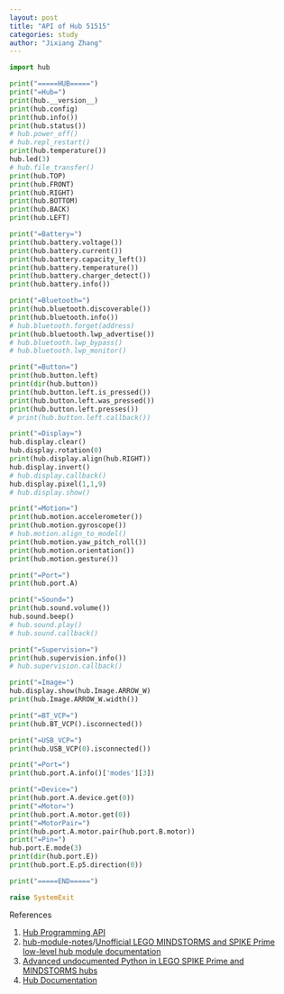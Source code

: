 ```yaml
---
layout: post
title: "API of Hub 51515"
categories: study
author: "Jixiang Zhang"
---
```


```python
import hub

print("=====HUB=====")
print("=Hub=")
print(hub.__version__)
print(hub.config)
print(hub.info())
print(hub.status())
# hub.power_off()
# hub.repl_restart()
print(hub.temperature())
hub.led(3)
# hub.file_transfer()
print(hub.TOP)
print(hub.FRONT)
print(hub.RIGHT)
print(hub.BOTTOM)
print(hub.BACK)
print(hub.LEFT)

print("=Battery=")
print(hub.battery.voltage())
print(hub.battery.current())
print(hub.battery.capacity_left())
print(hub.battery.temperature())
print(hub.battery.charger_detect())
print(hub.battery.info())

print("=Bluetooth=")
print(hub.bluetooth.discoverable())
print(hub.bluetooth.info())
# hub.bluetooth.forget(address)
print(hub.bluetooth.lwp_advertise())
# hub.bluetooth.lwp_bypass()
# hub.bluetooth.lwp_monitor()

print("=Button=")
print(hub.button.left)
print(dir(hub.button))
print(hub.button.left.is_pressed())
print(hub.button.left.was_pressed())
print(hub.button.left.presses())
# print(hub.button.left.callback())

print("=Display=")
hub.display.clear()
hub.display.rotation(0)
print(hub.display.align(hub.RIGHT))
hub.display.invert()
# hub.display.callback()
hub.display.pixel(1,1,9)
# hub.display.show()

print("=Motion=")
print(hub.motion.accelerometer())
print(hub.motion.gyroscope())
# hub.motion.align_to_model()
print(hub.motion.yaw_pitch_roll())
print(hub.motion.orientation())
print(hub.motion.gesture())

print("=Port=")
print(hub.port.A)

print("=Sound=")
print(hub.sound.volume())
hub.sound.beep()
# hub.sound.play()
# hub.sound.callback()

print("=Supervision=")
print(hub.supervision.info())
# hub.supervision.callback()

print("=Image=")
hub.display.show(hub.Image.ARROW_W)
print(hub.Image.ARROW_W.width())

print("=BT_VCP=")
print(hub.BT_VCP().isconnected())

print("=USB_VCP=")
print(hub.USB_VCP(0).isconnected())

print("=Port=")
print(hub.port.A.info()['modes'][3])

print("=Device=")
print(hub.port.A.device.get(0))
print("=Motor=")
print(hub.port.A.motor.get(0))
print("=MotorPair=")
print(hub.port.A.motor.pair(hub.port.B.motor))
print("=Pin=")
hub.port.E.mode(3)
print(dir(hub.port.E))
print(hub.port.E.p5.direction(0))

print("=====END=====")

raise SystemExit
```

References

1. [Hub Programming API](https://github.com/sanjayseshan/spikeprime-vscode/wiki/Hub-Programming-API)
2. [hub-module-notes](https://github.com/NStrijbosch/hub-module-notes)/[Unofficial LEGO MINDSTORMS and SPIKE Prime low-level hub module documentation](https://hubmodule.readthedocs.io/en/latest/)
3. [Advanced undocumented Python in LEGO SPIKE Prime and MINDSTORMS hubs](https://antonsmindstorms.com/2021/01/14/advanced-undocumented-python-in-spike-prime-and-mindstorms-hubs/)
4. [Hub Documentation](https://lego.github.io/MINDSTORMS-Robot-Inventor-hub-API/index.html)
